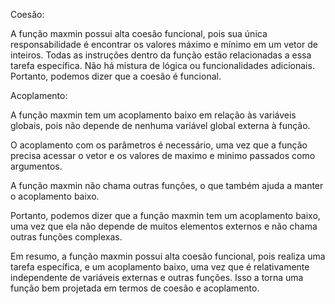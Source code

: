 Coesão:

<!-- A coesão se refere ao grau em que as funcionalidades de uma função estão relacionadas e agrupadas logicamente. Existem diferentes tipos de coesão, e aqui podemos considerar o seguinte: -->

A função maxmin possui alta coesão funcional, pois sua única responsabilidade é encontrar os valores máximo e mínimo em um vetor de inteiros. Todas as instruções dentro da função estão relacionadas a essa tarefa específica. Não há mistura de lógica ou funcionalidades adicionais. Portanto, podemos dizer que a coesão é funcional.

Acoplamento:

<!-- O acoplamento se refere ao grau de dependência entre diferentes partes de um programa. Em relação à função maxmin, o acoplamento é principalmente determinado pelas variáveis passadas como parâmetros e pelas variáveis globais usadas: -->

A função maxmin tem um acoplamento baixo em relação às variáveis globais, pois não depende de nenhuma variável global externa à função.

O acoplamento com os parâmetros é necessário, uma vez que a função precisa acessar o vetor e os valores de maximo e minimo passados como argumentos.

A função maxmin não chama outras funções, o que também ajuda a manter o acoplamento baixo.

Portanto, podemos dizer que a função maxmin tem um acoplamento baixo, uma vez que ela não depende de muitos elementos externos e não chama outras funções complexas.

Em resumo, a função maxmin possui alta coesão funcional, pois realiza uma tarefa específica, e um acoplamento baixo, uma vez que é relativamente independente de variáveis externas e outras funções. Isso a torna uma função bem projetada em termos de coesão e acoplamento.